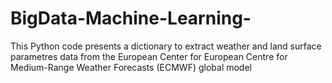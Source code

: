 # BigData-Machine-Learning-
This Python code presents a dictionary to extract weather and land surface parametres data from the European Center for European Centre for Medium-Range Weather Forecasts (ECMWF) global model 
